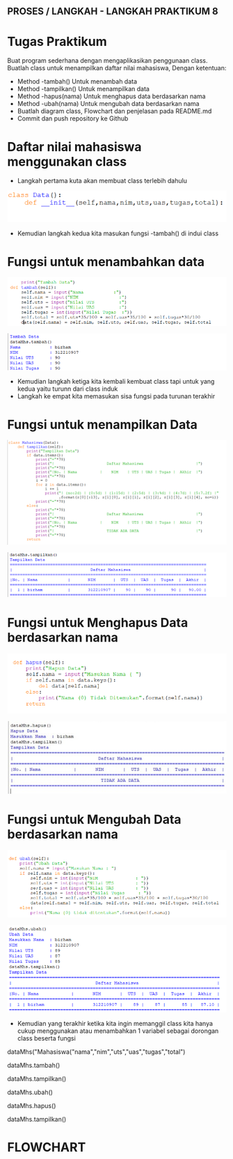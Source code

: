 ## PROSES / LANGKAH - LANGKAH PRAKTIKUM 8

# Tugas Praktikum

Buat program sederhana dengan mengaplikasikan penggunaan class. Buatlah class untuk menampilkan daftar nilai mahasiswa, Dengan ketentuan:

- Method -tambah() Untuk menambah data
- Method -tampilkan() Untuk menampilkan data
- Method -hapus(nama) Untuk menghapus data berdasarkan nama
- Method -ubah(nama) Untuk mengubah data berdasarkan nama
- Buatlah diagram class, Flowchart dan penjelasan pada README.md
- Commit dan push repository ke Github

# Daftar nilai mahasiswa menggunakan class

- Langkah pertama kuta akan membuat class terlebih dahulu 

![gambar1](gambar/b1.png)

- Kemudian langkah kedua kita masukan fungsi -tambah() di indui class

# Fungsi untuk menambahkan data

![gambar1](gambar/b2.png)

![gambar1](gambar/b6.png)

- Kemudian langkah ketiga kita kembali kembuat class tapi untuk yang kedua yaitu turunn dari class induk
- Langkah ke empat kita memasukan sisa fungsi pada turunan terakhir

# Fungsi untuk menampilkan Data

![gambar1](gambar/b3.png)

![gambar1](gambar/b7.png)

# Fungsi untuk Menghapus Data berdasarkan nama

![gambar1](gambar/b4.png)

![gambar1](gambar/b9.jpeg)

# Fungsi untuk Mengubah Data berdasarkan nama

![gambar1](gambar/b5.png)

![gambar1](gambar/b8.png)

- Kemudian yang terakhir ketika kita ingin memanggil class kita hanya cukup menggunakan atau menambahkan 1 variabel sebagai dorongan class beserta fungsi 

dataMhs("Mahasiswa("nama","nim","uts","uas","tugas","total")

dataMhs.tambah()

dataMhs.tampilkan()

dataMhs.ubah()

dataMhs.hapus()

dataMhs.tampilkan()

# FLOWCHART

